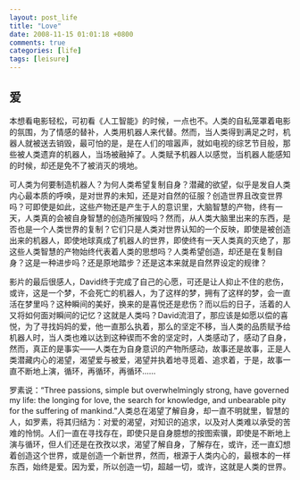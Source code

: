 ```yaml
---
layout: post_life
title: "Love"
date: 2008-11-15 01:01:18 +0800
comments: true
categories: [life]
tags: [leisure]
---
```


## 爱

本想看电影轻松，可初看《人工智能》的时候，一点也不。人类的自私笼罩着电影的氛围，为了情感的替补，人类用机器人来代替。然而，当人类得到满足之时，机器人就被送去销毁，最可怕的是，是在人们的喧嚣声，就如电视的综艺节目般，那些被人类遗弃的机器人，当场被融掉了。人类赋予机器人以感觉，当机器人能感知的时候，却还是免不了被消灭的境地。

可人类为何要制造机器人？为何人类希望复制自身？潜藏的欲望，似乎是发自人类内心最本质的呼唤，是对世界的未知，还是对自然的征服？创造世界且改变世界吗？可即使是如此，这些产物还是产生于人的意识里，大脑智慧的产物，终有一天，人类真的会被自身智慧的创造所摧毁吗？然而，从人类大脑里出来的东西，是否也是一个人类世界的复制？它们只是人类对世界认知的一个反映，即使是被创造出来的机器人，即使地球真成了机器人的世界，即使终有一天人类真的灭绝了，那这些人类智慧的产物始终代表着人类的思想吗？人类希望创造，却还是在复制自身？这是一种进步吗？还是原地踏步？还是这本来就是自然界设定的规律？

影片的最后很感人，David终于完成了自己的心愿，可还是让人抑止不住的悲伤，或许，这是一个梦，不会死亡的机器人，为了这样的梦，拥有了这样的梦，会一直活在梦里吗？这种瞬间的美好，换来的是喜悦还是悲伤？而以后的日子，活着的人又将如何面对瞬间的记忆？这就是人类吗？David流泪了，那应该是如愿以偿的喜悦，为了寻找妈妈的爱，他一直那么执着，那么的坚定不移，当人类的品质赋予给机器人时，当人类也难以达到这种锲而不舍的坚定时，人类感动了，感动了自身，然而，真正的是事实——人类在为自身意识的产物所感动，故事还是故事，正是人类潜藏内心的渴望，渴望爱与被爱，渴望并执着地寻觅着、追求着，于是，故事一直不断地上演，循环，再循环，再循环……

罗素说：“Three passions, simple but overwhelmingly strong, have governed my life: the longing for love, the search for knowledge, and unbearable pity for the suffering of mankind.”人类总在渴望了解自身，却一直不明就里，智慧的人，如罗素，将其归结为：对爱的渴望，对知识的追求，以及对人类难以承受的苦难的怜悯。人们一直在寻找存在，即使只是自身臆想的按图索骥，即使是不断地上演与循环，但人们还是在孜孜以求，渴望了解自身，了解存在，或许，还一直幻想着创造这个世界，或是创造一个新世界，然而，根源于人类内心的，最根本的一样东西，始终是爱。因为爱，所以创造一切，超越一切，或许，这就是人类的世界。
